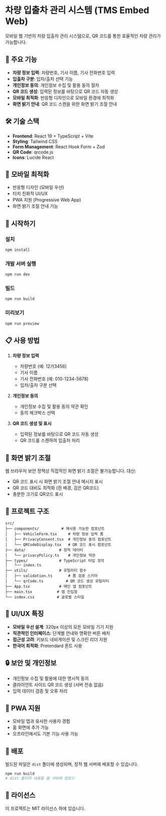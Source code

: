 # 차량 입출차 관리 시스템 (TMS Embed Web)

모바일 웹 기반의 차량 입출차 관리 시스템으로, QR 코드를 통한 효율적인 차량 관리가 가능합니다.

## 🚀 주요 기능

- **차량 정보 입력**: 차량번호, 기사 이름, 기사 전화번호 입력
- **입출차 구분**: 입차/출차 선택 기능
- **개인정보 동의**: 개인정보 수집 및 활용 동의 절차
- **QR 코드 생성**: 입력된 정보를 바탕으로 QR 코드 자동 생성
- **모바일 최적화**: 반응형 디자인으로 모바일 환경에 최적화
- **화면 밝기 안내**: QR 코드 스캔을 위한 화면 밝기 조절 안내

## 🛠️ 기술 스택

- **Frontend**: React 19 + TypeScript + Vite
- **Styling**: Tailwind CSS
- **Form Management**: React Hook Form + Zod
- **QR Code**: qrcode.js
- **Icons**: Lucide React

## 📱 모바일 최적화

- 반응형 디자인 (모바일 우선)
- 터치 친화적 UI/UX
- PWA 지원 (Progressive Web App)
- 화면 밝기 조절 안내 기능

## 🚀 시작하기

### 설치

```bash
npm install
```

### 개발 서버 실행

```bash
npm run dev
```

### 빌드

```bash
npm run build
```

### 미리보기

```bash
npm run preview
```

## 📋 사용 방법

1. **차량 정보 입력**
   - 차량번호 (예: 12가3456)
   - 기사 이름
   - 기사 전화번호 (예: 010-1234-5678)
   - 입차/출차 구분 선택

2. **개인정보 동의**
   - 개인정보 수집 및 활용 동의 약관 확인
   - 동의 체크박스 선택

3. **QR 코드 생성 및 표시**
   - 입력된 정보를 바탕으로 QR 코드 자동 생성
   - QR 코드를 스캔하여 입출차 처리

## 🔧 화면 밝기 조절

웹 브라우저 보안 정책상 직접적인 화면 밝기 조절은 불가능합니다. 대신:

- QR 코드 표시 시 화면 밝기 조절 안내 메시지 표시
- QR 코드 대비도 최적화 (흰 배경, 검은 QR코드)
- 충분한 크기로 QR코드 표시

## 📁 프로젝트 구조

```
src/
├── components/          # 재사용 가능한 컴포넌트
│   ├── VehicleForm.tsx     # 차량 정보 입력 폼
│   ├── PrivacyConsent.tsx  # 개인정보 동의 컴포넌트
│   └── QRCodeDisplay.tsx   # QR 코드 표시 컴포넌트
├── data/               # 정적 데이터
│   └── privacyPolicy.ts    # 개인정보 약관
├── types/              # TypeScript 타입 정의
│   └── index.ts
├── utils/              # 유틸리티 함수
│   ├── validation.ts       # 폼 검증 스키마
│   └── qrCode.ts          # QR 코드 생성 유틸리티
├── App.tsx             # 메인 앱 컴포넌트
├── main.tsx           # 앱 진입점
└── index.css          # 글로벌 스타일
```

## 🎨 UI/UX 특징

- **모바일 우선 설계**: 320px 이상의 모든 모바일 기기 지원
- **직관적인 인터페이스**: 단계별 안내와 명확한 버튼 배치
- **접근성 고려**: 키보드 네비게이션 및 스크린 리더 지원
- **한국어 최적화**: Pretendard 폰트 사용

## 🔒 보안 및 개인정보

- 개인정보 수집 및 활용에 대한 명시적 동의
- 클라이언트 사이드 QR 코드 생성 (서버 전송 없음)
- 입력 데이터 검증 및 오류 처리

## 📱 PWA 지원

- 모바일 앱과 유사한 사용자 경험
- 홈 화면에 추가 가능
- 오프라인에서도 기본 기능 사용 가능

## 🚀 배포

빌드된 파일은 `dist` 폴더에 생성되며, 정적 웹 서버에 배포할 수 있습니다.

```bash
npm run build
# dist 폴더의 내용을 웹 서버에 업로드
```

## 📄 라이선스

이 프로젝트는 MIT 라이선스 하에 있습니다.